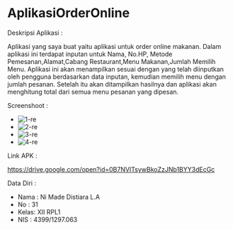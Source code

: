 # AplikasiOrderOnline

Deskripsi Aplikasi :

Aplikasi yang saya buat yaitu aplikasi untuk order online makanan. Dalam aplikasi ini terdapat inputan untuk Nama, No.HP, Metode Pemesanan,Alamat,Cabang Restaurant,Menu Makanan,Jumlah Memilih Menu. Aplikasi ini akan menampilkan sesuai dengan yang telah diinputkan oleh pengguna berdasarkan data inputan, kemudian memilih menu dengan jumlah pesanan. Setelah itu akan ditampilkan hasilnya dan aplikasi akan menghitung total dari semua menu pesanan yang dipesan.

Screenshoot :
* ![1-re](https://cloud.githubusercontent.com/assets/22110622/20250730/72b0ae70-aa44-11e6-84e3-a54d11e1fd49.png)
* ![2-re](https://cloud.githubusercontent.com/assets/22110622/20250729/72ae8e42-aa44-11e6-837d-06ff0ed91d90.png)
* ![3-re](https://cloud.githubusercontent.com/assets/22110622/20250731/72b27f3e-aa44-11e6-820d-6ca4a0a60ab2.png)
* ![4-re](https://cloud.githubusercontent.com/assets/22110622/20250732/72ebcd34-aa44-11e6-86a1-ceab3c72326b.png)


Link APK :

https://drive.google.com/open?id=0B7NVITsywBkoZzJNb1BYY3dEcGc


Data Diri :

* Nama : Ni Made Distiara L.A
* No   : 31
* Kelas: XII RPL1
* NIS  : 4399/1297.063
